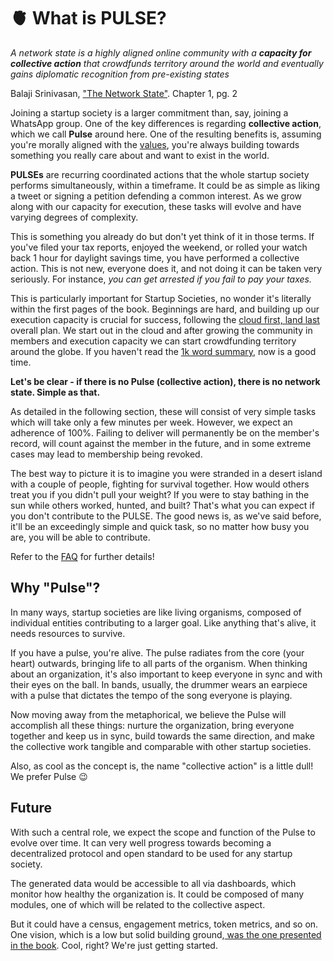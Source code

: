 # 🫀 What is PULSE?

_A network state is a highly aligned online community with a **capacity for collective action** that crowdfunds territory around the world and eventually gains diplomatic recognition from pre-existing states_

Balaji Srinivasan, ["The Network State"](https://thenetworkstate.com/the-network-state-in-one-sentence). Chapter 1, pg. 2

Joining a startup society is a larger commitment than, say, joining a WhatsApp group. One of the key differences is regarding **collective action**, which we call **Pulse** around here. One of the resulting benefits is, assuming you're morally aligned with the [values](../start-here/values.md), you're always building towards something you really care about and want to exist in the world.

**PULSEs** are recurring coordinated actions that the whole startup society performs simultaneously, within a timeframe. It could be as simple as liking a tweet or signing a petition defending a common interest. As we grow along with our capacity for execution, these tasks will evolve and have varying degrees of complexity.

This is something you already do but don't yet think of it in those terms. If you've filed your tax reports, enjoyed the weekend, or rolled your watch back 1 hour for daylight savings time, you have performed a collective action. This is not new, everyone does it, and not doing it can be taken very seriously. For instance, _you can get arrested if you fail to pay your taxes._

This is particularly important for Startup Societies, no wonder it's literally within the first pages of the book. Beginnings are hard, and building up our execution capacity is crucial for success, following the [cloud first, land last](https://thenetworkstate.com/the-network-state-in-one-thousand-words) overall plan. We start out in the cloud and after growing the community in members and execution capacity we can start crowdfunding territory around the globe. If you haven't read the [1k word summary](https://thenetworkstate.com/the-network-state-in-one-thousand-words), now is a good time.

**Let's be clear - if there is no Pulse (collective action), there is no network state. Simple as that.**

As detailed in the following section, these will consist of very simple tasks which will take only a few minutes per week. However, we expect an adherence of 100%. Failing to deliver will permanently be on the member's record, will count against the member in the future, and in some extreme cases may lead to membership being revoked.

The best way to picture it is to imagine you were stranded in a desert island with a couple of people, fighting for survival together. How would others treat you if you didn't pull your weight? If you were to stay bathing in the sun while others worked, hunted, and built? That's what you can expect if you don't contribute to the PULSE. The good news is, as we've said before, it'll be an exceedingly simple and quick task, so no matter how busy you are, you will be able to contribute.

Refer to the [FAQ](broken-reference) for further details!

## Why "Pulse"?

In many ways, startup societies are like living organisms, composed of individual entities contributing to a larger goal. Like anything that's alive, it needs resources to survive.

If you have a pulse, you're alive. The pulse radiates from the core (your heart) outwards, bringing life to all parts of the organism. When thinking about an organization, it's also important to keep everyone in sync and with their eyes on the ball. In bands, usually, the drummer wears an earpiece with a pulse that dictates the tempo of the song everyone is playing.

Now moving away from the metaphorical, we believe the Pulse will accomplish all these things: nurture the organization, bring everyone together and keep us in sync, build towards the same direction, and make the collective work tangible and comparable with other startup societies.

Also, as cool as the concept is, the name "collective action" is a little dull! We prefer Pulse 😉

## Future

With such a central role, we expect the scope and function of the Pulse to evolve over time. It can very well progress towards becoming a decentralized protocol and open standard to be used for any startup society.

The generated data would be accessible to all via dashboards, which monitor how healthy the organization is. It could be composed of many modules, one of which will be related to the collective aspect.

But it could have a census, engagement metrics, token metrics, and so on. One vision, which is a low but solid building ground,[ was the one presented in the book](https://thenetworkstate.com/the-network-state-in-one-image). Cool, right? We're just getting started.
